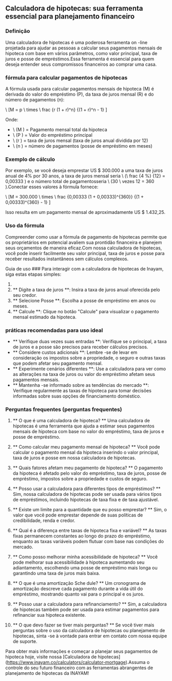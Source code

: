 ## Calculadora de hipotecas: sua ferramenta essencial para planejamento financeiro

### Definição
Uma calculadora de hipotecas é uma poderosa ferramenta on -line projetada para ajudar as pessoas a calcular seus pagamentos mensais de hipoteca com base em vários parâmetros, como valor principal, taxa de juros e posse de empréstimos.Essa ferramenta é essencial para quem deseja entender seus compromissos financeiros ao comprar uma casa.

### fórmula para calcular pagamentos de hipotecas
A fórmula usada para calcular pagamentos mensais de hipoteca (M) é derivada do valor do empréstimo (P), da taxa de juros mensal (R) e do número de pagamentos (n):

\ [M = p \ times \ frac {r (1 + r)^n} {(1 + r)^n - 1} \]

Onde:
- \ (M \) = Pagamento mensal total da hipoteca
- \ (P \) = Valor do empréstimo principal
- \ (r \) = taxa de juros mensal (taxa de juros anual dividida por 12)
- \ (n \) = número de pagamentos (posse de empréstimo em meses)

### Exemplo de cálculo
Por exemplo, se você deseja emprestar US $ 300.000 a uma taxa de juros anual de 4% por 30 anos, a taxa de juros mensal seria \ (\ frac {4 \%} {12} = 0,00333 \) e o número total de pagamentosseria \ (30 \ vezes 12 = 360 \).Conectar esses valores à fórmula fornece:

\ [M = 300.000 \ times \ frac {0,00333 (1 + 0,00333)^{360}} {(1 + 0,00333)^{360} - 1} \]

Isso resulta em um pagamento mensal de aproximadamente US $ 1.432,25.

### Uso da fórmula
Compreender como usar a fórmula de pagamento de hipotecas permite que os proprietários em potencial avaliem sua prontidão financeira e planejem seus orçamentos de maneira eficaz.Com nossa calculadora de hipotecas, você pode inserir facilmente seu valor principal, taxa de juros e posse para receber resultados instantâneos sem cálculos complexos.

Guia de uso ###
Para interagir com a calculadora de hipotecas de Inayam, siga estas etapas simples:

1.
2. ** Digite a taxa de juros **: Insira a taxa de juros anual oferecida pelo seu credor.
3. ** Selecione Posse **: Escolha a posse de empréstimo em anos ou meses.
4. ** Calcule **: Clique no botão "Calcule" para visualizar o pagamento mensal estimado da hipoteca.

### práticas recomendadas para uso ideal
- ** Verifique duas vezes suas entradas **: Verifique se o principal, a taxa de juros e a posse são precisos para receber cálculos precisos.
- ** Considere custos adicionais **: Lembre -se de levar em consideração os impostos sobre a propriedade, o seguro e outras taxas que podem afetar seu pagamento mensal.
- ** Experimente cenários diferentes **: Use a calculadora para ver como as alterações na taxa de juros ou valor do empréstimo afetam seus pagamentos mensais.
- ** Mantenha -se informado sobre as tendências do mercado **: Verifique regularmente as taxas de hipoteca para tomar decisões informadas sobre suas opções de financiamento doméstico.

### Perguntas frequentes (perguntas frequentes)

1. ** O que é uma calculadora de hipoteca? **
Uma calculadora de hipotecas é uma ferramenta que ajuda a estimar seus pagamentos mensais de hipoteca com base no valor do empréstimo, taxa de juros e posse de empréstimo.

2. ** Como calcular meu pagamento mensal de hipoteca? **
Você pode calcular o pagamento mensal da hipoteca inserindo o valor principal, taxa de juros e posse em nossa calculadora de hipotecas.

3. ** Quais fatores afetam meu pagamento de hipoteca? **
O pagamento da hipoteca é afetado pelo valor do empréstimo, taxa de juros, posse de empréstimo, impostos sobre a propriedade e custos de seguro.

4. ** Posso usar a calculadora para diferentes tipos de empréstimos? **
Sim, nossa calculadora de hipotecas pode ser usada para vários tipos de empréstimos, incluindo hipotecas de taxa fixa e de taxa ajustável.

5. ** Existe um limite para a quantidade que eu posso emprestar? **
Sim, o valor que você pode emprestar depende de suas políticas de credibilidade, renda e credor.

6. ** Qual é a diferença entre taxas de hipoteca fixa e variável? **
As taxas fixas permanecem constantes ao longo do prazo do empréstimo, enquanto as taxas variáveis ​​podem flutuar com base nas condições do mercado.

7. ** Como posso melhorar minha acessibilidade de hipoteca? **
Você pode melhorar sua acessibilidade à hipoteca aumentando seu adiantamento, escolhendo uma posse de empréstimo mais longa ou garantindo uma taxa de juros mais baixa.

8. ** O que é uma amortização Sche dule? **
Um cronograma de amortização descreve cada pagamento durante a vida útil do empréstimo, mostrando quanto vai para o principal e os juros.

9. ** Posso usar a calculadora para refinanciamento? **
Sim, a calculadora de hipotecas também pode ser usada para estimar pagamentos para refinanciar sua hipoteca existente.

10. ** O que devo fazer se tiver mais perguntas? **
Se você tiver mais perguntas sobre o uso da calculadora de hipotecas ou planejamento de hipotecas, sinta -se à vontade para entrar em contato com nossa equipe de suporte.

Para obter mais informações e começar a planejar seus pagamentos de hipoteca hoje, visite nossa [Calculadora de hipotecas] (https://www.inayam.co/calculators/calculator-mortgage).Assuma o controle do seu futuro financeiro com as ferramentas abrangentes de planejamento de hipotecas da INAYAM!
